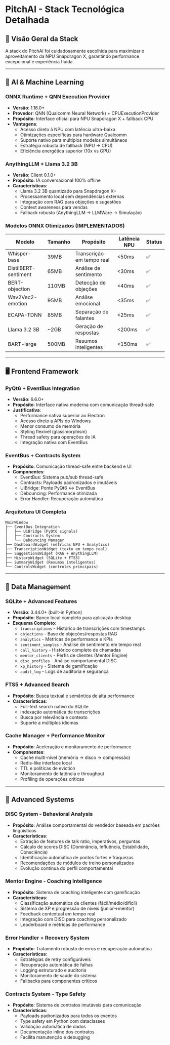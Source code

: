 # PitchAI - Stack Tecnológica Detalhada

## 🎯 Visão Geral da Stack

A stack do PitchAI foi cuidadosamente escolhida para maximizar o aproveitamento da NPU Snapdragon X, garantindo performance excepcional e experiência fluida.

---

## 🧠 AI & Machine Learning

### **ONNX Runtime + QNN Execution Provider**
- **Versão**: 1.16.0+
- **Provedor**: QNN (Qualcomm Neural Network) + CPUExecutionProvider
- **Propósito**: Interface oficial para NPU Snapdragon X + fallback CPU
- **Vantagens**:
  - Acesso direto à NPU com latência ultra-baixa
  - Otimizações específicas para hardware Qualcomm
  - Suporte nativo para múltiplos modelos simultâneos
  - Estratégia robusta de fallback (NPU → CPU)
  - Eficiência energética superior (10x vs GPU)

### **AnythingLLM + Llama 3.2 3B**
- **Versão**: Client 0.1.0+
- **Propósito**: IA conversacional 100% offline
- **Características**:
  - Llama 3.2 3B quantizado para Snapdragon X+
  - Processamento local sem dependências externas
  - Integração com RAG para objeções e sugestões
  - Context awareness para vendas
  - Fallback robusto (AnythingLLM → LLMWare → Simulação)

### **Modelos ONNX Otimizados** (IMPLEMENTADOS)
| Modelo | Tamanho | Propósito | Latência NPU | Status |
|--------|---------|-----------|--------------|---------|
| Whisper-base | 39MB | Transcrição em tempo real | <50ms | ✅ |
| DistilBERT-sentiment | 65MB | Análise de sentimento | <30ms | ✅ |
| BERT-objection | 110MB | Detecção de objeções | <40ms | ✅ |
| Wav2Vec2-emotion | 95MB | Análise emocional | <35ms | ✅ |
| ECAPA-TDNN | 85MB | Separação de falantes | <25ms | ✅ |
| Llama 3.2 3B | ~2GB | Geração de respostas | <200ms | ✅ |
| BART-large | 500MB | Resumos inteligentes | <150ms | ✅ |

---

## 🖥️ Frontend Framework

### **PyQt6 + EventBus Integration**
- **Versão**: 6.6.0+
- **Propósito**: Interface nativa moderna com comunicação thread-safe
- **Justificativa**:
  - Performance nativa superior ao Electron
  - Acesso direto a APIs do Windows
  - Menor consumo de memória
  - Styling flexível (glassmorphism)
  - Thread safety para operações de IA
  - Integração nativa com EventBus

### **EventBus + Contracts System**
- **Propósito**: Comunicação thread-safe entre backend e UI
- **Componentes**:
  - EventBus: Sistema pub/sub thread-safe
  - Contracts: Payloads padronizados e imutáveis
  - UiBridge: Ponte PyQt6 ↔ EventBus
  - Debouncing: Performance otimizada
  - Error Handler: Recuperação automática

### **Arquitetura UI Completa**
```
MainWindow
├── EventBus Integration
│   ├── UiBridge (PyQt6 signals)
│   ├── Contracts System
│   └── Debouncing Manager
├── DashboardWidget (métricas NPU + Analytics)
├── TranscriptionWidget (texto em tempo real)
├── SuggestionsWidget (RAG + AnythingLLM)
├── HistoryWidget (SQLite + FTS5)
├── SummaryWidget (Resumos inteligentes)
└── ControlsWidget (controles principais)
```

---

## 💾 Data Management

### **SQLite + Advanced Features**
- **Versão**: 3.44.0+ (built-in Python)
- **Propósito**: Banco local completo para aplicação desktop
- **Esquema Completo**:
  - `transcriptions` - Histórico de transcrições com timestamps
  - `objections` - Base de objeções/respostas RAG
  - `analytics` - Métricas de performance e KPIs
  - `sentiment_samples` - Análise de sentimento em tempo real
  - `call_history` - Histórico completo de chamadas
  - `mentor_clients` - Perfis de clientes (Mentor Engine)
  - `disc_profiles` - Análise comportamental DISC
  - `xp_history` - Sistema de gamificação
  - `audit_log` - Logs de auditoria e segurança

### **FTS5 + Advanced Search**
- **Propósito**: Busca textual e semântica de alta performance
- **Características**:
  - Full-text search nativo do SQLite
  - Indexação automática de transcrições
  - Busca por relevância e contexto
  - Suporte a múltiplos idiomas

### **Cache Manager + Performance Monitor**
- **Propósito**: Aceleração e monitoramento de performance
- **Componentes**:
  - Cache multi-nível (memória → disco → compressão)
  - Redis-like interface local
  - TTL e políticas de eviction
  - Monitoramento de latência e throughput
  - Profiling de operações críticas

---

## 🎯 Advanced Systems

### **DISC System - Behavioral Analysis**
- **Propósito**: Análise comportamental do vendedor baseada em padrões linguísticos
- **Características**:
  - Extração de features de talk ratio, imperativos, perguntas
  - Cálculo de scores DISC (Dominância, Influência, Estabilidade, Consciência)
  - Identificação automática de pontos fortes e fraquezas
  - Recomendações de módulos de treino personalizados
  - Evolução contínua do perfil comportamental

### **Mentor Engine - Coaching Intelligence**
- **Propósito**: Sistema de coaching inteligente com gamificação
- **Características**:
  - Classificação automática de clientes (fácil/médio/difícil)
  - Sistema de XP e progressão de níveis (junior→mentor)
  - Feedback contextual em tempo real
  - Integração com DISC para coaching personalizado
  - Leaderboard e métricas de performance

### **Error Handler + Recovery System**
- **Propósito**: Tratamento robusto de erros e recuperação automática
- **Características**:
  - Estratégias de retry configuráveis
  - Recuperação automática de falhas
  - Logging estruturado e auditoria
  - Monitoramento de saúde do sistema
  - Fallbacks para componentes críticos

### **Contracts System - Type Safety**
- **Propósito**: Sistema de contratos imutáveis para comunicação
- **Características**:
  - Payloads padronizados para todos os eventos
  - Type safety em Python com dataclasses
  - Validação automática de dados
  - Documentação inline dos contratos
  - Facilita manutenção e debugging

